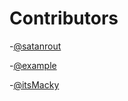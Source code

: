 <!-- @format -->

# Contributors

-[@satanrout](https://github.com/satanrout)

-[@example](https://github.com/example)

-[@itsMacky](https://github.com/itsMacky)
